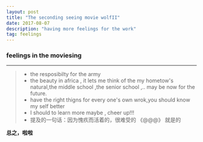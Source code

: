 ```yaml
---
layout: post
title: "The seconding seeing movie wolfII"
date: 2017-08-07
description: "having more feelings for the work"
tag: feelings
---   
```



### feelings in the moviesing

------

> * the resposibilty for the army
> * the beauty in africa , it lets me think of the my hometow's natural,the middle school ,the senior school ,..
may be now for the future.
> * have the right thigns for every one's own wrok,you should know my self better
> * I should to learn more maybe , cheer up!!!
> * 提及的一句话：因为愧疚而活着的，很难受的   《@@@》 就是的


**总之，啦啦**